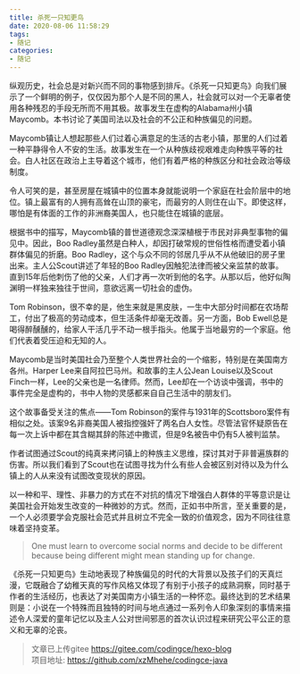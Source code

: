 ```yaml
---
title: 杀死一只知更鸟
date: 2020-08-06 11:58:29
tags:
- 随记
categories:
- 随记
---
```


纵观历史，社会总是对新兴而不同的事物感到排斥。《杀死一只知更鸟》向我们展示了一个鲜明的例子，仅仅因为那个人是不同的黑人，社会就可以对一个无辜者使用各种残忍的手段无所而不用其极。故事发生在虚构的Alabama州小镇Maycomb。本书讨论了美国司法以及社会的不公正和种族偏见的问题。

Maycomb镇让人想起那些人们过着心满意足的生活的古老小镇，那里的人们过着一种平静得令人不安的生活。故事发生在一个从种族歧视艰难走向种族平等的社会。白人社区在政治上主导着这个城市，他们有着严格的种族区分和社会政治等级制度。

令人可笑的是，甚至房屋在城镇中的位置本身就能说明一个家庭在社会阶层中的地位。镇上最富有的人拥有高耸在山顶的豪宅，而最穷的人则住在山下。即使这样，哪怕是有体面的工作的非洲裔美国人，也只能住在城镇的底层。

根据书中的描写，Maycomb镇的普世道德观念深深植根于市民对非典型事物的偏见中。因此，Boo Radley虽然是白种人，却因打破常规的世俗性格而遭受着小镇群体偏见的折磨。Boo Radley，这个与众不同的邻居几乎从不从他破旧的房子里出来。主人公Scout讲述了年轻的Boo Radley因触犯法律而被父亲监禁的故事。直到15年后他刺伤了他的父亲，人们才再一次听到他的名字。从那以后，他好似陶渊明一样独来独往于世间，意欲远离一切社会的虚伪。

Tom Robinson，很不幸的是，他生来就是黑皮肤，一生中大部分时间都在农场帮工，付出了极高的劳动成本，但生活条件却毫无改善。另一方面，Bob Ewell总是喝得醉醺醺的，给家人干活几乎不动一根手指头。他属于当地最穷的一个家庭。他们代表着受压迫和无知的人。

Maycomb是当时美国社会乃至整个人类世界社会的一个缩影，特别是在美国南方各州。Harper Lee来自阿拉巴马州。和故事的主人公Jean Louise以及Scout Finch一样，Lee的父亲也是一名律师。然而，Lee却在一个访谈中强调，书中的事件完全是虚构的，书中人物的灵感都来自自己生活中的朋友们。

这个故事备受关注的焦点——Tom Robinson的案件与1931年的Scottsboro案件有相似之处。该案9名非裔美国人被指控强奸了两名白人女性。尽管法官怀疑原告在每一次上诉中都在其含糊其辞的陈述中撒谎，但是9名被告中仍有5人被判监禁。

作者试图通过Scout的纯真来拷问镇上的种族主义思维，探讨其对于非普遍族群的伤害。所以我们看到了Scout也在试图寻找为什么有些人会被区别对待以及为什么镇上的人从来没有试图改变现状的原因。

以一种和平、理性、非暴力的方式在不对抗的情况下增强白人群体的平等意识是让美国社会开始发生改变的一种微妙的方式。然而，正如书中所言，至关重要的是，一个人必须要学会克服社会范式并且树立不完全一致的价值观念，因为不同往往意味着坚持变革。

>One must learn to overcome social norms and decide to be different because being different might mean standing up for change.

《杀死一只知更鸟》生动地表现了种族偏见的时代的大背景以及孩子们的天真烂漫，它既融合了幼稚天真的写作风格又体现了有别于小孩子的成熟洞察，同时基于作者的生活经历，也表达了对美国南方小镇生活的一种怀恋。最终达到的艺术结果则是：小说在一个特殊而且独特的时间与地点通过一系列令人印象深刻的事情来描述令人深爱的童年记忆以及主人公对世间邪恶的首次认识过程来研究公平公正的意义和无辜的沦丧。







>文章已上传gitee https://gitee.com/codingce/hexo-blog   
>项目地址: https://github.com/xzMhehe/codingce-java
